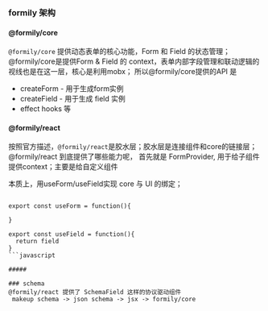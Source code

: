 ### formily 架构
#### @formily/core
`@formily/core` 提供动态表单的核心功能，Form 和 Field 的状态管理；
@formily/core是提供Form & Field 的 context，表单内部字段管理和联动逻辑的视线也是在这一层，核心是利用mobx；
所以@formily/core提供的API 是 
* createForm - 用于生成form实例
* createField - 用于生成 field 实例
* effect hooks 等


#### @formily/react
按照官方描述，`@formily/react`是胶水层；胶水层是连接组件和core的链接层；
@formily/react 到底提供了哪些能力呢，
首先就是 FormProvider, 用于给子组件提供context；主要是给自定义组件

本质上，用useForm/useField实现 core 与 UI 的绑定；
```

export const useForm = function(){

}

export const useField = function(){
  return field
}
```javascript

##### 

### schema
@formily/react 提供了 SchemaField 这样的协议驱动组件
 makeup schema -> json schema -> jsx -> formily/core



